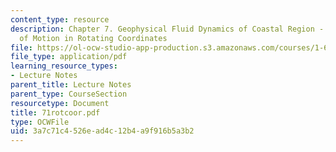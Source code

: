 ```yaml
---
content_type: resource
description: Chapter 7. Geophysical Fluid Dynamics of Coastal Region - 7.1 Equations
  of Motion in Rotating Coordinates
file: https://ol-ocw-studio-app-production.s3.amazonaws.com/courses/1-63-advanced-fluid-dynamics-of-the-environment-fall-2002/3a7c71c4526ead4c12b4a9f916b5a3b2_71rotcoor.pdf
file_type: application/pdf
learning_resource_types:
- Lecture Notes
parent_title: Lecture Notes
parent_type: CourseSection
resourcetype: Document
title: 71rotcoor.pdf
type: OCWFile
uid: 3a7c71c4-526e-ad4c-12b4-a9f916b5a3b2
---
```

